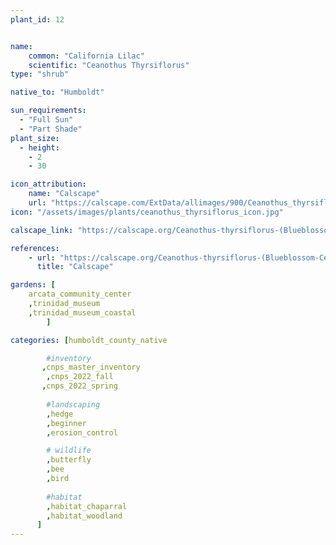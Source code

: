 ```yaml
---
plant_id: 12


name: 
    common: "California Lilac"  
    scientific: "Ceanothus Thyrsiflorus"  
type: "shrub"

native_to: "Humboldt"

sun_requirements:
  - "Full Sun"
  - "Part Shade"
plant_size:
  - height: 
    - 2
    - 30

icon_attribution: 
    name: "Calscape"
    url: "https://calscape.com/ExtData/allimages/900/Ceanothus_thyrsiflorus_900_64.jpg"
icon: "/assets/images/plants/ceanothus_thyrsiflorus_icon.jpg"

calscape_link: "https://calscape.org/Ceanothus-thyrsiflorus-(Blueblossom-Ceanothus)"

references:
    - url: "https://calscape.org/Ceanothus-thyrsiflorus-(Blueblossom-Ceanothus)"
      title: "Calscape"

gardens: [ 
    arcata_community_center
    ,trinidad_museum
    ,trinidad_museum_coastal
        ]

categories: [humboldt_county_native

        #inventory
       ,cnps_master_inventory
        ,cnps_2022_fall
       ,cnps_2022_spring
        
        #landscaping
        ,hedge
        ,beginner
        ,erosion_control

        # wildlife
        ,butterfly
        ,bee
        ,bird
        
        #habitat
        ,habitat_chaparral
        ,habitat_woodland
      ]
---
```

